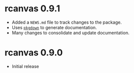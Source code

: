 # rcanvas 0.9.1

* Added a `NEWS.md` file to track changes to the package.
* Uses [`pkgdown`](https://hadley.github.io/pkgdown/index.html) to generate documentation.
* Many changes to consolidate and update documentation.

# rcanvas 0.9.0

* Initial release
